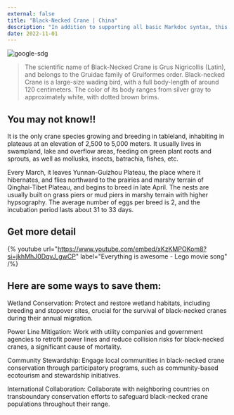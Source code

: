 ```yaml
---
external: false
title: "Black-Necked Crane | China"
description: "In addition to supporting all basic Markdoc syntax, this template also supports extended markdown syntax to render custom components."
date: 2022-11-01
---
```


![google-sdg](/images/china3.png)


>The scientific name of Black-Necked Crane is Grus Nigricollis (Latin), and belongs to the Gruidae family of Gruiformes order. Black-necked Crane is a large-size wading bird, with a full body-length of around 120 centimeters. The color of its body ranges from silver gray to approximately white, with dotted brown brims.

## You may not know!!

It is the only crane species growing and breeding in tableland, inhabiting in plateaus at an elevation of 2,500 to 5,000 meters. It usually lives in swampland, lake and overflow areas, feeding on green plant roots and sprouts, as well as mollusks, insects, batrachia, fishes, etc.

Every March, it leaves Yunnan-Guizhou Plateau, the place where it hibernates, and flies northward to the prairies and marshy terrain of Qinghai-Tibet Plateau, and begins to breed in late April. The nests are usually built on grass piers or mud piers in marshy terrain with higher hypsography. The average number of eggs per breed is 2, and the incubation period lasts about 31 to 33 days.



## Get more detail

{% youtube url="https://www.youtube.com/embed/xKzKMPOKom8?si=jkhMhJ0DqvJ_gwCP" label="Everything is awesome - Lego movie song" /%}


## Here are some ways to save them:
Wetland Conservation: Protect and restore wetland habitats, including breeding and stopover sites, crucial for the survival of black-necked cranes during their annual migration.

Power Line Mitigation: Work with utility companies and government agencies to retrofit power lines and reduce collision risks for black-necked cranes, a significant cause of mortality.

Community Stewardship: Engage local communities in black-necked crane conservation through participatory programs, such as community-based ecotourism and stewardship initiatives.

International Collaboration: Collaborate with neighboring countries on transboundary conservation efforts to safeguard black-necked crane populations throughout their range.

